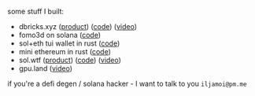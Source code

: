 some stuff I built:

- dbricks.xyz ([product](http://dbricks.xyz/)) ([code](https://github.com/dbricks-xyz/)) ([video](https://www.youtube.com/watch?v=mT5pMV-I688))
- fomo3d on solana ([code](https://github.com/ilmoi/solana_fomo3d))
- sol+eth tui wallet in rust ([code](https://github.com/ilmoi/degen-wallet))
- mini ethereum in rust ([code](https://github.com/ilmoi/rebuild-ethereum-in-rust))
- sol.wtf ([product](https://sol.wtf/)) ([code](https://github.com/ilmoi/sol_wtf)) ([video](https://www.youtube.com/watch?v=FdLLO_bXxDY))
- gpu.land ([video](https://www.youtube.com/watch?v=yR6BbMJlDAM))

if you're a defi degen / solana hacker - I want to talk to you `iljamoi@pm.me`
